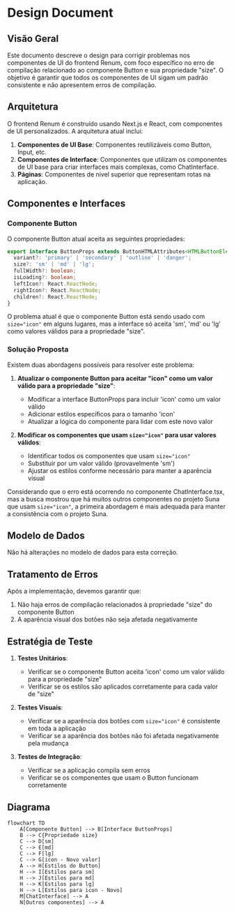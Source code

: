 # Design Document

## Visão Geral

Este documento descreve o design para corrigir problemas nos componentes de UI do frontend Renum, com foco específico no erro de compilação relacionado ao componente Button e sua propriedade "size". O objetivo é garantir que todos os componentes de UI sigam um padrão consistente e não apresentem erros de compilação.

## Arquitetura

O frontend Renum é construído usando Next.js e React, com componentes de UI personalizados. A arquitetura atual inclui:

1. **Componentes de UI Base**: Componentes reutilizáveis como Button, Input, etc.
2. **Componentes de Interface**: Componentes que utilizam os componentes de UI base para criar interfaces mais complexas, como ChatInterface.
3. **Páginas**: Componentes de nível superior que representam rotas na aplicação.

## Componentes e Interfaces

### Componente Button

O componente Button atual aceita as seguintes propriedades:

```typescript
export interface ButtonProps extends ButtonHTMLAttributes<HTMLButtonElement> {
  variant?: 'primary' | 'secondary' | 'outline' | 'danger';
  size?: 'sm' | 'md' | 'lg';
  fullWidth?: boolean;
  isLoading?: boolean;
  leftIcon?: React.ReactNode;
  rightIcon?: React.ReactNode;
  children?: React.ReactNode;
}
```

O problema atual é que o componente Button está sendo usado com `size="icon"` em alguns lugares, mas a interface só aceita 'sm', 'md' ou 'lg' como valores válidos para a propriedade "size".

### Solução Proposta

Existem duas abordagens possíveis para resolver este problema:

1. **Atualizar o componente Button para aceitar "icon" como um valor válido para a propriedade "size"**:
   - Modificar a interface ButtonProps para incluir 'icon' como um valor válido
   - Adicionar estilos específicos para o tamanho 'icon'
   - Atualizar a lógica do componente para lidar com este novo valor

2. **Modificar os componentes que usam `size="icon"` para usar valores válidos**:
   - Identificar todos os componentes que usam `size="icon"`
   - Substituir por um valor válido (provavelmente 'sm')
   - Ajustar os estilos conforme necessário para manter a aparência visual

Considerando que o erro está ocorrendo no componente ChatInterface.tsx, mas a busca mostrou que há muitos outros componentes no projeto Suna que usam `size="icon"`, a primeira abordagem é mais adequada para manter a consistência com o projeto Suna.

## Modelo de Dados

Não há alterações no modelo de dados para esta correção.

## Tratamento de Erros

Após a implementação, devemos garantir que:
1. Não haja erros de compilação relacionados à propriedade "size" do componente Button
2. A aparência visual dos botões não seja afetada negativamente

## Estratégia de Teste

1. **Testes Unitários**:
   - Verificar se o componente Button aceita 'icon' como um valor válido para a propriedade "size"
   - Verificar se os estilos são aplicados corretamente para cada valor de "size"

2. **Testes Visuais**:
   - Verificar se a aparência dos botões com `size="icon"` é consistente em toda a aplicação
   - Verificar se a aparência dos botões não foi afetada negativamente pela mudança

3. **Testes de Integração**:
   - Verificar se a aplicação compila sem erros
   - Verificar se os componentes que usam o Button funcionam corretamente

## Diagrama

```mermaid
flowchart TD
    A[Componente Button] --> B[Interface ButtonProps]
    B --> C{Propriedade size}
    C --> D[sm]
    C --> E[md]
    C --> F[lg]
    C --> G[icon - Novo valor]
    A --> H[Estilos do Button]
    H --> I[Estilos para sm]
    H --> J[Estilos para md]
    H --> K[Estilos para lg]
    H --> L[Estilos para icon - Novo]
    M[ChatInterface] --> A
    N[Outros componentes] --> A
```